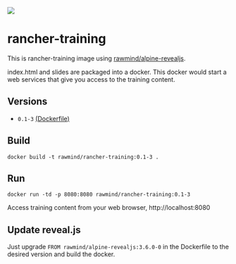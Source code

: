 [![](https://images.microbadger.com/badges/image/rawmind/rancher-training.svg)](https://microbadger.com/images/rawmind/rancher-training "Get your own image badge on microbadger.com")

# rancher-training

This is rancher-training image using [rawmind/alpine-revealjs][rawmind/alpine-revealjs].

index.html and slides are packaged into a docker. This docker would start a web services that give you access to the training content. 

## Versions

- `0.1-3` [(Dockerfile)](https://github.com/rawmind0/rancher-training/blob/0.1-2/Dockerfile)

## Build

```
docker build -t rawmind/rancher-training:0.1-3 .
```

## Run

```
docker run -td -p 8080:8080 rawmind/rancher-training:0.1-3
```

Access training content from your web browser, http://localhost:8080

## Update reveal.js

Just upgrade `FROM rawmind/alpine-revealjs:3.6.0-0` in the Dockerfile to the desired version and build the docker.

[rawmind/alpine-revealjs]: https://github.com/rawmind0/rawmind/alpine-revealjs/